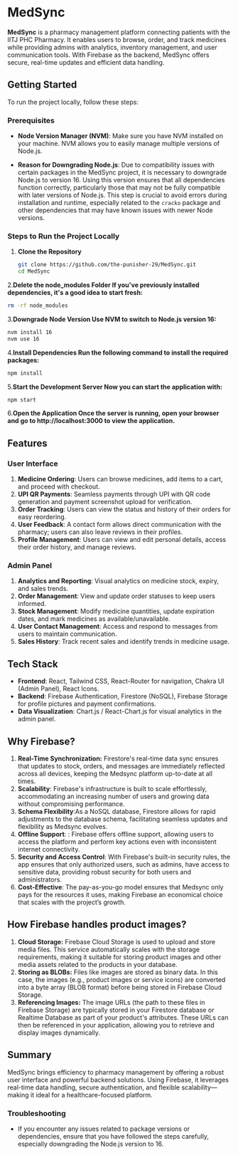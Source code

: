 # MedSync

**MedSync** is a pharmacy management platform connecting patients with the IITJ PHC Pharmacy. It enables users to browse, order, and track medicines while providing admins with analytics, inventory management, and user communication tools. With Firebase as the backend, MedSync offers secure, real-time updates and efficient data handling.

## Getting Started

To run the project locally, follow these steps:

### Prerequisites
- **Node Version Manager (NVM)**: Make sure you have NVM installed on your machine. NVM allows you to easily manage multiple versions of Node.js.
  
- **Reason for Downgrading Node.js**: Due to compatibility issues with certain packages in the MedSync project, it is necessary to downgrade Node.js to version 16. Using this version ensures that all dependencies function correctly, particularly those that may not be fully compatible with later versions of Node.js. This step is crucial to avoid errors during installation and runtime, especially related to the `cracko` package and other dependencies that may have known issues with newer Node versions.


### Steps to Run the Project Locally

1. **Clone the Repository**
   ```bash
   git clone https://github.com/the-punisher-29/MedSync.git
   cd MedSync
   ```

2.**Delete the node_modules Folder If you've previously installed dependencies, it's a good idea to start fresh:**
   ```bash
   rm -rf node_modules
   ```

3.**Downgrade Node Version Use NVM to switch to Node.js version 16:**
   ```bash
   nvm install 16
   nvm use 16
   ```

4.**Install Dependencies Run the following command to install the required packages:**
   ```bash
   npm install
   ```


5.**Start the Development Server Now you can start the application with:**
   
  ```bash
  npm start
  ```

6.**Open the Application Once the server is running, open your browser and go to http://localhost:3000 to view the application.**

## Features

### User Interface
1. **Medicine Ordering**: Users can browse medicines, add items to a cart, and proceed with checkout.
2. **UPI QR Payments**: Seamless payments through UPI with QR code generation and payment screenshot upload for verification.
3. **Order Tracking**: Users can view the status and history of their orders for easy reordering.
4. **User Feedback**: A contact form allows direct communication with the pharmacy; users can also leave reviews in their profiles.
5. **Profile Management**: Users can view and edit personal details, access their order history, and manage reviews.

### Admin Panel
1. **Analytics and Reporting**: Visual analytics on medicine stock, expiry, and sales trends.
2. **Order Management**: View and update order statuses to keep users informed.
3. **Stock Management**: Modify medicine quantities, update expiration dates, and mark medicines as available/unavailable.
4. **User Contact Management**: Access and respond to messages from users to maintain communication.
5. **Sales History**: Track recent sales and identify trends in medicine usage.

## Tech Stack

- **Frontend**: React, Tailwind CSS, React-Router for navigation, Chakra UI (Admin Panel), React Icons.
- **Backend**: Firebase Authentication, Firestore (NoSQL), Firebase Storage for profile pictures and payment confirmations.
- **Data Visualization**: Chart.js / React-Chart.js for visual analytics in the admin panel.

## Why Firebase?

1. **Real-Time Synchronization:** Firestore's real-time data sync ensures that updates to stock, orders, and messages are immediately reflected across all devices, keeping the Medsync platform up-to-date at all times.
2. **Scalability**:  Firebase's infrastructure is built to scale effortlessly, accommodating an increasing number of users and growing data without compromising performance.
3. **Schema Flexibility**:As a NoSQL database, Firestore allows for rapid adjustments to the database schema, facilitating seamless updates and flexibility as Medsync evolves.
4. **Offline Support**: : Firebase offers offline support, allowing users to access the platform and perform key actions even with inconsistent internet connectivity.
5. **Security and Access Control**: With Firebase's built-in security rules, the app ensures that only authorized users, such as admins, have access to sensitive data, providing robust security for both users and administrators.
6. **Cost-Effective**: The pay-as-you-go model ensures that Medsync only pays for the resources it uses, making Firebase an economical choice that scales with the project’s growth.

## How Firebase handles product images?

1. **Cloud Storage:** Firebase Cloud Storage is used to upload and store media files. This service automatically scales with the storage requirements, making it suitable for storing product images and other media assets related to the products in your database.
2. **Storing as BLOBs:** Files like images are stored as binary data. In this case, the images (e.g., product images or service icons) are converted into a byte array (BLOB format) before being stored in Firebase Cloud Storage.
3. **Referencing Images:** The image URLs (the path to these files in Firebase Storage) are typically stored in your Firestore database or Realtime Database as part of your product's attributes. These URLs can then be referenced in your application, allowing you to retrieve and display images dynamically.

## Summary

MedSync brings efficiency to pharmacy management by offering a robust user interface and powerful backend solutions. Using Firebase, it leverages real-time data handling, secure authentication, and flexible scalability—making it ideal for a healthcare-focused platform.


### Troubleshooting
- If you encounter any issues related to package versions or dependencies, ensure that you have followed the steps carefully, especially downgrading the Node.js version to 16.
